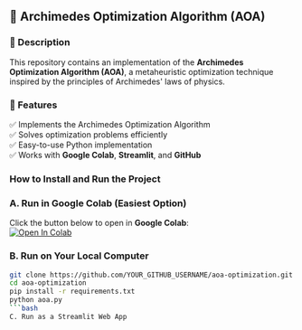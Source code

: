 ## 📌 Archimedes Optimization Algorithm (AOA)
### 🔹 Description
This repository contains an implementation of the **Archimedes Optimization Algorithm (AOA)**, a metaheuristic optimization technique inspired by the principles of Archimedes' laws of physics.
### 🚀 Features
✅ Implements the Archimedes Optimization Algorithm  
✅ Solves optimization problems efficiently  
✅ Easy-to-use Python implementation  
✅ Works with **Google Colab**, **Streamlit**, and **GitHub**  
### How to Install and Run the Project
### A. Run in Google Colab (Easiest Option)
Click the button below to open in **Google Colab**:  
[![Open In Colab](https://colab.research.google.com/assets/colab-badge.svg)](YOUR_COLAB_LINK_HERE)  
### B. Run on Your Local Computer
```bash
git clone https://github.com/YOUR_GITHUB_USERNAME/aoa-optimization.git
cd aoa-optimization
pip install -r requirements.txt
python aoa.py
```bash
C. Run as a Streamlit Web App
